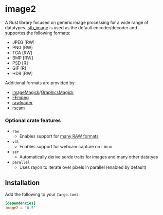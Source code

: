 # image2

A Rust library focused on generic image processing for a wide range of datatypes. [stb_image](https://github.com/nothings/stb) is used as the default encoder/decoder and supportes the following formats:

- JPEG [RW]
- PNG [RW]
- TGA [RW]
- BMP [RW]
- PSD [R]
- GIF [R]
- HDR [RW]

Additional formats are provided by:

- [ImageMagick](https://imagemagick.org/script/formats.php)/[GraphicsMagick](http://www.graphicsmagick.org/formats.html)
- [FFmpeg](https://ffmpeg.org)
- [rawloader](https://crates.io/crates/rawloader)
- [rscam](https://github.com/loyd/rscam)

### Optional crate features

- `raw`
    * Enables support for [many RAW formats](https://github.com/pedrocr/rawloader#current-state)
- `v4l`
    * Enables support for webcam capture on Linux
- `ser`
    * Automatically derive serde traits for images and many other datatyes
- `parallel`
    * Uses rayon to iterate over pixels in parallel (enabled by default)

## Installation

Add the following to your `Cargo.toml`:

```toml
[dependencies]
image2 = "0.5"
```
